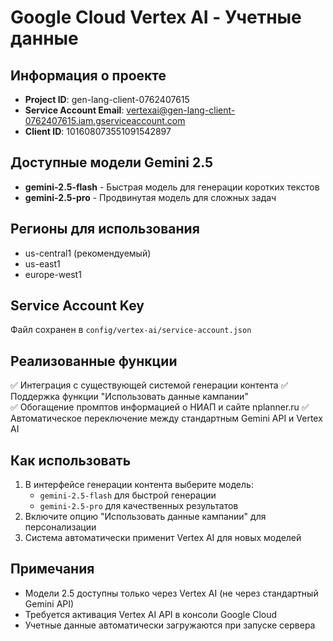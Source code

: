 # Google Cloud Vertex AI - Учетные данные

## Информация о проекте
- **Project ID**: gen-lang-client-0762407615
- **Service Account Email**: vertexai@gen-lang-client-0762407615.iam.gserviceaccount.com
- **Client ID**: 101608073551091542897

## Доступные модели Gemini 2.5
- **gemini-2.5-flash** - Быстрая модель для генерации коротких текстов
- **gemini-2.5-pro** - Продвинутая модель для сложных задач

## Регионы для использования
- us-central1 (рекомендуемый)
- us-east1
- europe-west1

## Service Account Key
Файл сохранен в `config/vertex-ai/service-account.json`

## Реализованные функции
✅ Интеграция с существующей системой генерации контента
✅ Поддержка функции "Использовать данные кампании"  
✅ Обогащение промптов информацией о НИАП и сайте nplanner.ru
✅ Автоматическое переключение между стандартным Gemini API и Vertex AI

## Как использовать
1. В интерфейсе генерации контента выберите модель:
   - `gemini-2.5-flash` для быстрой генерации
   - `gemini-2.5-pro` для качественных результатов
2. Включите опцию "Использовать данные кампании" для персонализации
3. Система автоматически применит Vertex AI для новых моделей

## Примечания
- Модели 2.5 доступны только через Vertex AI (не через стандартный Gemini API)
- Требуется активация Vertex AI API в консоли Google Cloud
- Учетные данные автоматически загружаются при запуске сервера
